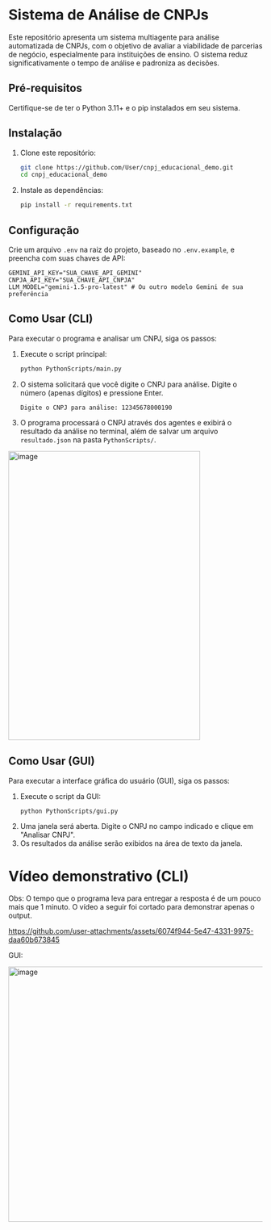 # Sistema de Análise de CNPJs

Este repositório apresenta um sistema multiagente para análise automatizada de CNPJs, com o objetivo de avaliar a viabilidade de parcerias de negócio, especialmente para instituições de ensino. O sistema reduz significativamente o tempo de análise e padroniza as decisões.

## Pré-requisitos

Certifique-se de ter o Python 3.11+ e o pip instalados em seu sistema.

## Instalação

1.  Clone este repositório:
    ```bash
    git clone https://github.com/User/cnpj_educacional_demo.git
    cd cnpj_educacional_demo
    ```
2.  Instale as dependências:
    ```bash
    pip install -r requirements.txt
    ```

## Configuração

Crie um arquivo `.env` na raiz do projeto, baseado no `.env.example`, e preencha com suas chaves de API:

```
GEMINI_API_KEY="SUA_CHAVE_API_GEMINI"
CNPJA_API_KEY="SUA_CHAVE_API_CNPJA"
LLM_MODEL="gemini-1.5-pro-latest" # Ou outro modelo Gemini de sua preferência
```

## Como Usar (CLI)

Para executar o programa e analisar um CNPJ, siga os passos:

1.  Execute o script principal:
    ```bash
    python PythonScripts/main.py
    ```
2.  O sistema solicitará que você digite o CNPJ para análise. Digite o número (apenas dígitos) e pressione Enter.

    ```
    Digite o CNPJ para análise: 12345678000190
    ```

3.  O programa processará o CNPJ através dos agentes e exibirá o resultado da análise no terminal, além de salvar um arquivo `resultado.json` na pasta `PythonScripts/`.

<img width="380" height="573" alt="image" src="https://github.com/user-attachments/assets/35507d9a-12c2-41cb-b957-eb3c05b912fb" />


## Como Usar (GUI)

Para executar a interface gráfica do usuário (GUI), siga os passos:

1.  Execute o script da GUI:
    ```bash
    python PythonScripts/gui.py
    ```
2.  Uma janela será aberta. Digite o CNPJ no campo indicado e clique em "Analisar CNPJ".
3.  Os resultados da análise serão exibidos na área de texto da janela.


# Vídeo demonstrativo (CLI)

Obs: O tempo que o programa leva para entregar a resposta é de um pouco mais que 1 minuto. O vídeo a seguir foi cortado para demonstrar apenas o output. 

https://github.com/user-attachments/assets/6074f944-5e47-4331-9975-daa60b673845

GUI: 

<img width="655" height="506" alt="image" src="https://github.com/user-attachments/assets/5d97d384-106a-4901-b550-51e06052aa46" />



